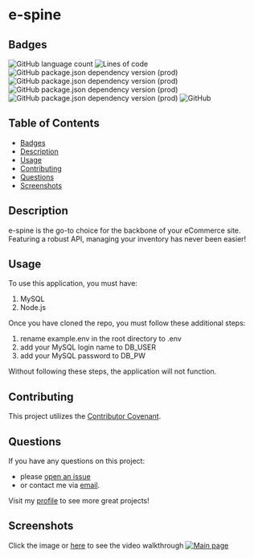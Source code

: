 # e-spine
## Badges
![GitHub language count](https://img.shields.io/github/languages/count/caeldeth/e-spine?style=plastic)
![Lines of code](https://img.shields.io/tokei/lines/github/caeldeth/e-spine?style=plastic)
![GitHub package.json dependency version (prod)](https://img.shields.io/github/package-json/dependency-version/caeldeth/e-spine/sequelize?style=plastic)
![GitHub package.json dependency version (prod)](https://img.shields.io/github/package-json/dependency-version/caeldeth/e-spine/mysql2?style=plastic)
![GitHub package.json dependency version (prod)](https://img.shields.io/github/package-json/dependency-version/caeldeth/e-spine/express?style=plastic)
![GitHub package.json dependency version (prod)](https://img.shields.io/github/package-json/dependency-version/caeldeth/e-spine/dotenv?style=plastic)
![GitHub](https://img.shields.io/github/license/caeldeth/e-spine?style=plastic)

## Table of Contents
  - [Badges](#badges)
  - [Description](#description)
  - [Usage](#usage)
  - [Contributing](#contributing)
  - [Questions](#questions)
  - [Screenshots](#screenshots)

## Description
e-spine is the go-to choice for the backbone of your eCommerce site.  Featuring a robust API, managing your inventory has never been easier!

## Usage
To use this application, you must have:
1) MySQL 
2) Node.js

Once you have cloned the repo, you must follow these additional steps:
1) rename example.env in the root directory to .env
2) add your MySQL login name to DB_USER
3) add your MySQL password to DB_PW

Without following these steps, the application will not function.  

## Contributing
This project utilizes the [Contributor Covenant](https://www.contributor-covenant.org/version/2/1/code_of_conduct/).

## Questions
If you have any questions on this project:
* please [open an issue](https://github.com/Caeldeth/e-spine/issues)
* or contact me via [email](mailto:tacolejr@gmail.com?subject=[Github%20Question%20-%20e-spine]).

Visit my [profile](https://github.com/Caeldeth) to see more great projects!
  
## Screenshots
Click the image or [here](https://watch.screencastify.com/v/IEFMqmBIHpiyBEqGWoYd) to see the video walkthrough
[![Main page](./images/e-spine.gif)](https://watch.screencastify.com/v/U5o66a08VC5ezzX8cApp "e-spine Walkthrough")


